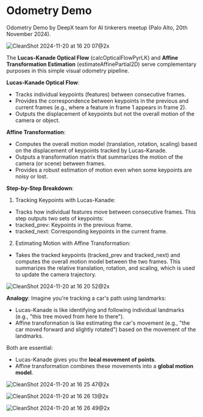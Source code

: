 # Odometry Demo

Odometry Demo by DeepX team for AI tinkerers meetup (Palo Alto, 20th November 2024).

![CleanShot 2024-11-20 at 16 20 07@2x](https://github.com/user-attachments/assets/f5e8807a-ed02-400e-8111-20a184e94d12)


The **Lucas-Kanade Optical Flow** (calcOpticalFlowPyrLK) and **Affine Transformation Estimation** (estimateAffinePartial2D) serve complementary purposes in this simple visual odometry pipeline. 

**Lucas-Kanade Optical Flow**:
* Tracks individual keypoints (features) between consecutive frames.
* Provides the correspondence between keypoints in the previous and current frames (e.g., where a feature in frame 1 appears in frame 2).
* Outputs the displacement of keypoints but not the overall motion of the camera or object.

**Affine Transformation**:
* Computes the overall motion model (translation, rotation, scaling) based on the displacement of keypoints tracked by Lucas-Kanade.
* Outputs a transformation matrix that summarizes the motion of the camera (or scene) between frames.
* Provides a robust estimation of motion even when some keypoints are noisy or lost.
  
**Step-by-Step Breakdown**:
1. Tracking Keypoints with Lucas-Kanade:
* Tracks how individual features move between consecutive frames.
This step outputs two sets of keypoints:
* tracked_prev: Keypoints in the previous frame.
* tracked_next: Corresponding keypoints in the current frame.
2. Estimating Motion with Affine Transformation:
* Takes the tracked keypoints (tracked_prev and tracked_next) and computes the overall motion model between the two frames.
This summarizes the relative translation, rotation, and scaling, which is used to update the camera trajectory.


![CleanShot 2024-11-20 at 16 20 52@2x](https://github.com/user-attachments/assets/f45d40c9-6191-4be8-be33-16b91fac768d)

**Analogy**:
Imagine you're tracking a car's path using landmarks:
* Lucas-Kanade is like identifying and following individual landmarks (e.g., "this tree moved from here to there").
* Affine transformation is like estimating the car's movement (e.g., "the car moved forward and slightly rotated") based on the movement of the landmarks.

Both are essential:
* Lucas-Kanade gives you the **local movement of points**.
* Affine transformation combines these movements into a **global motion model**.

![CleanShot 2024-11-20 at 16 25 47@2x](https://github.com/user-attachments/assets/03d33cc6-f4ea-43ff-83a8-119746d53d57)

![CleanShot 2024-11-20 at 16 26 13@2x](https://github.com/user-attachments/assets/647c0cd7-6b77-4dd7-89a5-49f1e54054e1)

![CleanShot 2024-11-20 at 16 26 49@2x](https://github.com/user-attachments/assets/9247ed53-226d-4229-a8a0-49c0a3b3850c)





